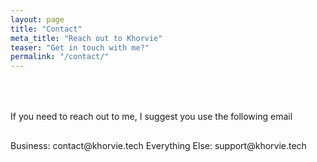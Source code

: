```yaml
---
layout: page
title: "Contact"
meta_title: "Reach out to Khorvie"
teaser: "Get in touch with me?"
permalink: "/contact/"
---
```


<div style="padding-top: 50px; padding-bottom: 10px;">
If you need to reach out to me, I suggest you use the following email
</div>


<div style="padding-top: 20px; padding-bottom: 30px;">
Business: contact@khorvie.tech
Everything Else: support@khorvie.tech
</div>
